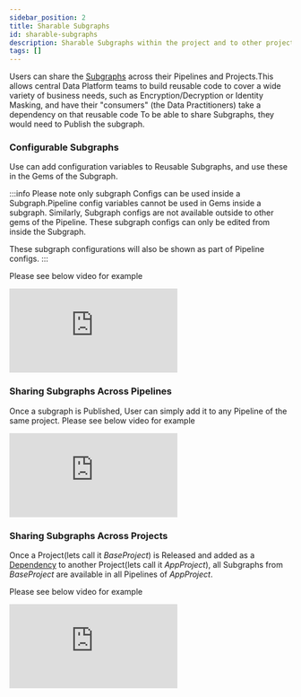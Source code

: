 ```yaml
---
sidebar_position: 2
title: Sharable Subgraphs
id: sharable-subgraphs
description: Sharable Subgraphs within the project and to other projects
tags: []
---
```


Users can share the [Subgraphs](../gems/subgraph.md) across their Pipelines and Projects.This allows central Data Platform teams to build reusable code to cover a wide variety of business needs, such as Encryption/Decryption or Identity Masking, and have their "consumers" (the Data Practitioners) take a dependency on that reusable code To be able to share Subgraphs, they would need to Publish the subgraph.

### Configurable Subgraphs

Use can add configuration variables to Reusable Subgraphs, and use these in the Gems of the Subgraph.

:::info
Please note only subgraph Configs can be used inside a Subgraph.Pipeline config variables cannot be used in Gems inside a subgraph. Similarly, Subgraph configs are not available outside to other gems of the Pipeline.
These subgraph configs can only be edited from inside the Subgraph.

These subgraph configurations will also be shown as part of Pipeline configs.
:::

Please see below video for example

<div style={{position: 'relative', 'padding-bottom': '56.25%', height: 0}}>
   <iframe src="https://www.loom.com/embed/0aead9d3957b40d48574e3dfd09d2740" frameborder="0" webkitallowfullscreen mozallowfullscreen allowfullscreen
      style={{position: 'absolute', top: 0, left: 0, width: '100%', height: '100%'}}></iframe>
</div>

### Sharing Subgraphs Across Pipelines

Once a subgraph is Published, User can simply add it to any Pipeline of the same project.
Please see below video for example

<div style={{position: 'relative', 'padding-bottom': '56.25%', height: 0}}>
   <iframe src="https://www.loom.com/embed/c7a5bc325e574c8181cb011f193fd1d4" frameborder="0" webkitallowfullscreen mozallowfullscreen allowfullscreen
      style={{position: 'absolute', top: 0, left: 0, width: '100%', height: '100%'}}></iframe>
</div>

### Sharing Subgraphs Across Projects

Once a Project(lets call it _BaseProject_) is Released and added as a [Dependency](/low-code-spark/shareability#project-dependency) to another Project(lets call it _AppProject_), all Subgraphs from _BaseProject_ are available in all Pipelines of _AppProject_.

Please see below video for example

<div style={{position: 'relative', 'padding-bottom': '56.25%', height: 0}}>
   <iframe src="https://www.loom.com/embed/dc107ed4ebf54fa08a832e7fb40f4c03" frameborder="0" webkitallowfullscreen mozallowfullscreen allowfullscreen
      style={{position: 'absolute', top: 0, left: 0, width: '100%', height: '100%'}}></iframe>
</div>
